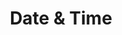 ---
title: "Date & Time"
linkTitle: "Date & Time"
description: "Data types used for working with dates and time."
weight: 1
---